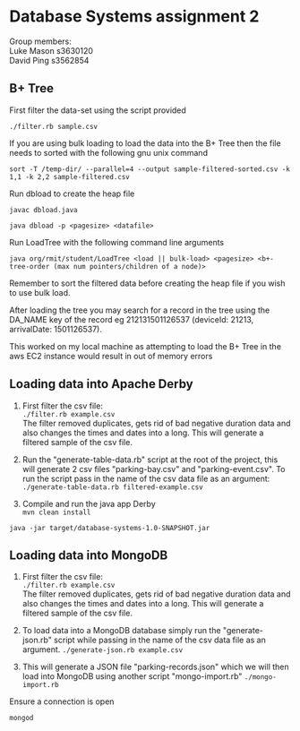 # Database Systems assignment 2

Group members:\
Luke Mason s3630120\
David Ping s3562854

## B+ Tree

First filter the data-set using the script provided

``./filter.rb sample.csv``

If you are using bulk loading to load the data into the B+ Tree then the file needs to sorted with the following gnu unix command

``sort -T /temp-dir/ --parallel=4 --output sample-filtered-sorted.csv -k 1,1 -k 2,2 sample-filtered.csv``

Run dbload to create the heap file

``javac dbload.java``

``java dbload -p <pagesize> <datafile>``

Run LoadTree with the following command line arguments

``java org/rmit/student/LoadTree <load || bulk-load> <pagesize> <b+-tree-order (max num pointers/children of a node)>``

Remember to sort the filtered data before creating the heap file if you wish to use bulk load.

After loading the tree you may search for a record in the tree using the DA_NAME key of the record eg 212131501126537 (deviceId: 21213, arrivalDate: 1501126537).

This worked on my local machine as attempting to load the B+ Tree in the aws EC2 instance would result in out of memory errors


## Loading data into Apache Derby

1. First filter the csv file: \
``./filter.rb example.csv``\
The filter removed duplicates, gets rid of bad negative duration data and also changes the times and dates into a long.
This will generate a filtered sample of the csv file.

2. Run the "generate-table-data.rb" script at the root of the project, this will generate 2 csv files "parking-bay.csv" and "parking-event.csv".
To run the script pass in the name of the csv data file as an argument: \
``./generate-table-data.rb filtered-example.csv``

3. Compile and run the java app Derby\
``mvn clean install``

``java -jar target/database-systems-1.0-SNAPSHOT.jar``

## Loading data into MongoDB
1. First filter the csv file: \
``./filter.rb example.csv``\
The filter removed duplicates, gets rid of bad negative duration data and also changes the times and dates into a long.
This will generate a filtered sample of the csv file.

2. To load data into a MongoDB database simply run the "generate-json.rb" script while passing in the name of the csv data file as an argument.
``./generate-json.rb example.csv``

3. This will generate a JSON file "parking-records.json" which we will then load into MongoDB using another script "mongo-import.rb"
``./mongo-import.rb``

Ensure a connection is open

``mongod``
